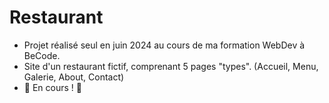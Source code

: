# Restaurant

- Projet réalisé seul en juin 2024 au cours de ma formation WebDev à BeCode.
- Site d'un restaurant fictif, comprenant 5 pages "types". (Accueil, Menu, Galerie, About, Contact)
- :hammer: En cours ! :hammer:
